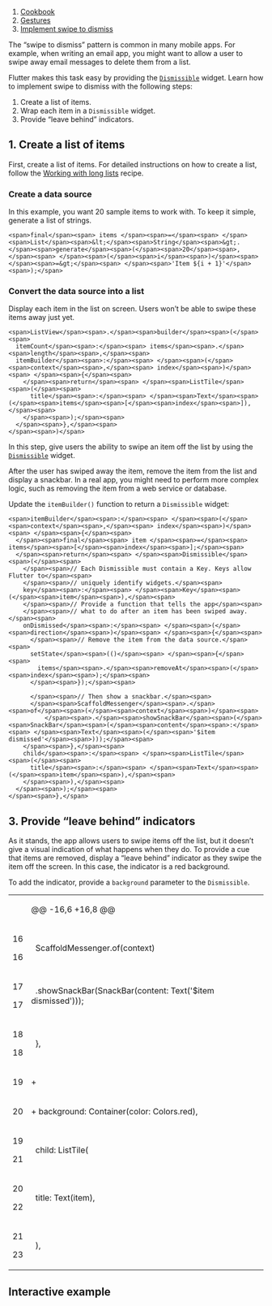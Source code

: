 1.  [Cookbook](https://docs.flutter.dev/cookbook)
2.  [Gestures](https://docs.flutter.dev/cookbook/gestures)
3.  [Implement swipe to dismiss](https://docs.flutter.dev/cookbook/gestures/dismissible)

The “swipe to dismiss” pattern is common in many mobile apps. For example, when writing an email app, you might want to allow a user to swipe away email messages to delete them from a list.

Flutter makes this task easy by providing the [`Dismissible`](https://api.flutter.dev/flutter/widgets/Dismissible-class.html) widget. Learn how to implement swipe to dismiss with the following steps:

1.  Create a list of items.
2.  Wrap each item in a `Dismissible` widget.
3.  Provide “leave behind” indicators.

## 1\. Create a list of items

First, create a list of items. For detailed instructions on how to create a list, follow the [Working with long lists](https://docs.flutter.dev/cookbook/lists/long-lists) recipe.

### Create a data source

In this example, you want 20 sample items to work with. To keep it simple, generate a list of strings.

```
<span>final</span><span> items </span><span>=</span><span> </span><span>List</span><span>&lt;</span><span>String</span><span>&gt;.</span><span>generate</span><span>(</span><span>20</span><span>,</span><span> </span><span>(</span><span>i</span><span>)</span><span> </span><span>=&gt;</span><span> </span><span>'Item ${i + 1}'</span><span>);</span>
```

### Convert the data source into a list

Display each item in the list on screen. Users won’t be able to swipe these items away just yet.

```
<span>ListView</span><span>.</span><span>builder</span><span>(</span><span>
  itemCount</span><span>:</span><span> items</span><span>.</span><span>length</span><span>,</span><span>
  itemBuilder</span><span>:</span><span> </span><span>(</span><span>context</span><span>,</span><span> index</span><span>)</span><span> </span><span>{</span><span>
    </span><span>return</span><span> </span><span>ListTile</span><span>(</span><span>
      title</span><span>:</span><span> </span><span>Text</span><span>(</span><span>items</span><span>[</span><span>index</span><span>]),</span><span>
    </span><span>);</span><span>
  </span><span>},</span><span>
</span><span>)</span>
```

In this step, give users the ability to swipe an item off the list by using the [`Dismissible`](https://api.flutter.dev/flutter/widgets/Dismissible-class.html) widget.

After the user has swiped away the item, remove the item from the list and display a snackbar. In a real app, you might need to perform more complex logic, such as removing the item from a web service or database.

Update the `itemBuilder()` function to return a `Dismissible` widget:

```
<span>itemBuilder</span><span>:</span><span> </span><span>(</span><span>context</span><span>,</span><span> index</span><span>)</span><span> </span><span>{</span><span>
  </span><span>final</span><span> item </span><span>=</span><span> items</span><span>[</span><span>index</span><span>];</span><span>
  </span><span>return</span><span> </span><span>Dismissible</span><span>(</span><span>
    </span><span>// Each Dismissible must contain a Key. Keys allow Flutter to</span><span>
    </span><span>// uniquely identify widgets.</span><span>
    key</span><span>:</span><span> </span><span>Key</span><span>(</span><span>item</span><span>),</span><span>
    </span><span>// Provide a function that tells the app</span><span>
    </span><span>// what to do after an item has been swiped away.</span><span>
    onDismissed</span><span>:</span><span> </span><span>(</span><span>direction</span><span>)</span><span> </span><span>{</span><span>
      </span><span>// Remove the item from the data source.</span><span>
      setState</span><span>(()</span><span> </span><span>{</span><span>
        items</span><span>.</span><span>removeAt</span><span>(</span><span>index</span><span>);</span><span>
      </span><span>});</span><span>

      </span><span>// Then show a snackbar.</span><span>
      </span><span>ScaffoldMessenger</span><span>.</span><span>of</span><span>(</span><span>context</span><span>)</span><span>
          </span><span>.</span><span>showSnackBar</span><span>(</span><span>SnackBar</span><span>(</span><span>content</span><span>:</span><span> </span><span>Text</span><span>(</span><span>'$item dismissed'</span><span>)));</span><span>
    </span><span>},</span><span>
    child</span><span>:</span><span> </span><span>ListTile</span><span>(</span><span>
      title</span><span>:</span><span> </span><span>Text</span><span>(</span><span>item</span><span>),</span><span>
    </span><span>),</span><span>
  </span><span>);</span><span>
</span><span>},</span>
```

## 3\. Provide “leave behind” indicators

As it stands, the app allows users to swipe items off the list, but it doesn’t give a visual indication of what happens when they do. To provide a cue that items are removed, display a “leave behind” indicator as they swipe the item off the screen. In this case, the indicator is a red background.

To add the indicator, provide a `background` parameter to the `Dismissible`.

<table><tbody><tr><td></td><td><p>@@ -16,6 +16,8 @@</p></td></tr><tr><td><p>16</p><p>16</p></td><td><p><span>&nbsp;</span> <span><span>ScaffoldMessenger</span><span>.of</span>(context)</span></p></td></tr><tr><td><p>17</p><p>17</p></td><td><p><span>&nbsp;</span> <span><span>.showSnackBar</span>(SnackBar(<span>content</span>: <span>Text</span>(<span>'$item dismissed'</span>)));</span></p></td></tr><tr><td><p>18</p><p>18</p></td><td><p><span>&nbsp;</span> <span>},</span></p></td></tr><tr><td><p>19</p></td><td><p><span>+</span><span></span></p></td></tr><tr><td><p>20</p></td><td><p><span>+</span> <span><span>background</span>: <span>Container</span>(color: Colors.red),</span></p></td></tr><tr><td><p>19</p><p>21</p></td><td><p><span>&nbsp;</span> <span>child: <span>ListTile</span>(</span></p></td></tr><tr><td><p>20</p><p>22</p></td><td><p><span>&nbsp;</span> <span>title: <span>Text</span>(item),</span></p></td></tr><tr><td><p>21</p><p>23</p></td><td><p><span>&nbsp;</span> <span>),</span></p></td></tr></tbody></table>

## Interactive example